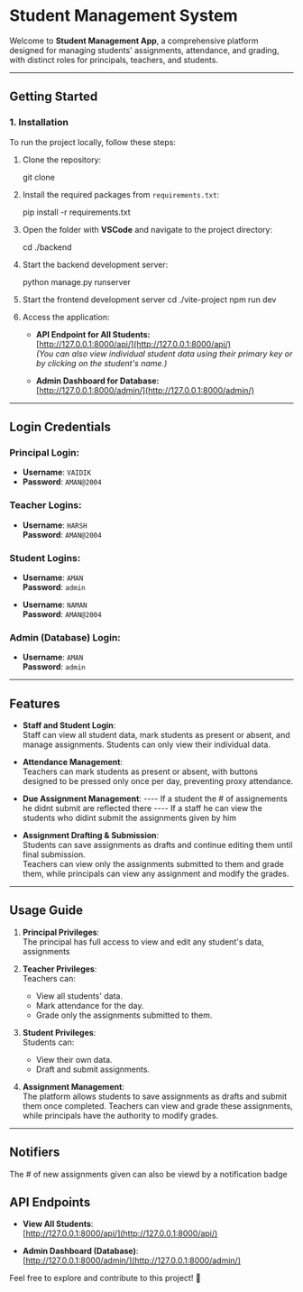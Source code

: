 

# Student Management System  

Welcome to **Student Management App**, a comprehensive platform designed for managing students' assignments, attendance, and grading, with distinct roles for principals, teachers, and students.

---

## Getting Started

### 1. Installation

To run the project locally, follow these steps:

1. Clone the repository:
   
   git clone 
   

2. Install the required packages from `requirements.txt`:

   pip install -r requirements.txt
 

3. Open the folder with **VSCode** and navigate to the project directory:

   cd ./backend


4. Start the backend development server:
  
   python manage.py runserver

5. Start the frontend development server
   cd ./vite-project
   npm run dev

7. Access the application:

   - **API Endpoint for All Students:**  
     [http://127.0.0.1:8000/api/](http://127.0.0.1:8000/api/)  
     *(You can also view individual student data using their primary key or by clicking on the student's name.)*

   - **Admin Dashboard for Database:**  
     [http://127.0.0.1:8000/admin/](http://127.0.0.1:8000/admin/)

---

## Login Credentials

### Principal Login:
- **Username**: `VAIDIK`  
- **Password**: `AMAN@2004`

### Teacher Logins:
- **Username**: `HARSH`  
  **Password**: `AMAN@2004`
  

### Student Logins:
- **Username**: `AMAN`  
  **Password**: `admin`
  
- **Username**: `NAMAN`  
  **Password**: `AMAN@2004`

### Admin (Database) Login:
- **Username**: `AMAN`  
  **Password**: `admin`

---

## Features

- **Staff and Student Login**:  
  Staff can view all student data, mark students as present or absent, and manage assignments. Students can only view their individual data.

- **Attendance Management**:  
  Teachers can mark students as present or absent, with buttons designed to be pressed only once per day, preventing proxy attendance.
- **Due Assignment Management**:
   ---- If a student the # of assignements he didnt submit are reflected there
   ---- If a staff he can view the students who didint submit the assignments given by him 
- **Assignment Drafting & Submission**:  
  Students can save assignments as drafts and continue editing them until final submission.  
  Teachers can view only the assignments submitted to them and grade them, while principals can view any assignment and modify the grades.

---

## Usage Guide

1. **Principal Privileges**:  
   The principal has full access to view and edit any student's data, assignments

2. **Teacher Privileges**:  
   Teachers can:
   - View all students' data.
   - Mark attendance for the day.
   - Grade only the assignments submitted to them.

3. **Student Privileges**:  
   Students can:
   - View their own data.
   - Draft and submit assignments.

4. **Assignment Management**:  
   The platform allows students to save assignments as drafts and submit them once completed. Teachers can view and grade these assignments, while principals have the authority to modify grades.

---

## Notifiers 

The # of new assignments given can also be viewd by a notification badge


## API Endpoints

- **View All Students**:  
  [http://127.0.0.1:8000/api/](http://127.0.0.1:8000/api/)

- **Admin Dashboard (Database)**:  
  [http://127.0.0.1:8000/admin/](http://127.0.0.1:8000/admin/)





Feel free to explore and contribute to this project! 🎉


 

